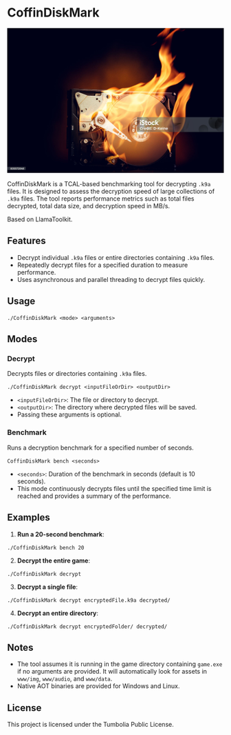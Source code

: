 # CoffinDiskMark

![hdd](/img/hdd.jpg)

CoffinDiskMark is a TCAL-based benchmarking tool for decrypting `.k9a` files. It is designed to assess the decryption speed of large collections of `.k9a` files. The tool reports performance metrics such as total files decrypted, total data size, and decryption speed in MB/s.

Based on LlamaToolkit.

## Features

- Decrypt individual `.k9a` files or entire directories containing `.k9a` files.
- Repeatedly decrypt files for a specified duration to measure performance.
- Uses asynchronous and parallel threading to decrypt files quickly.

## Usage

```
./CoffinDiskMark <mode> <arguments>
```

## Modes

### Decrypt

Decrypts files or directories containing `.k9a` files.

```
./CoffinDiskMark decrypt <inputFileOrDir> <outputDir>
```
- `<inputFileOrDir>`: The file or directory to decrypt.  
- `<outputDir>`: The directory where decrypted files will be saved.
- Passing these arguments is optional.

### Benchmark

Runs a decryption benchmark for a specified number of seconds.

```
CoffinDiskMark bench <seconds>
```

- `<seconds>`: Duration of the benchmark in seconds (default is 10 seconds).  
- This mode continuously decrypts files until the specified time limit is reached and provides a summary of the performance.

## Examples

1. **Run a 20-second benchmark**:
```
./CoffinDiskMark bench 20
```
2. **Decrypt the entire game**:
```
./CoffinDiskMark decrypt
```
3. **Decrypt a single file**:
```
./CoffinDiskMark decrypt encryptedFile.k9a decrypted/
```
4. **Decrypt an entire directory**:
```
./CoffinDiskMark decrypt encryptedFolder/ decrypted/
```

## Notes

- The tool assumes it is running in the game directory containing `game.exe` if no arguments are provided. It will automatically look for assets in `www/img`, `www/audio`, and `www/data`.
- Native AOT binaries are provided for Windows and Linux.

## License

This project is licensed under the Tumbolia Public License.
